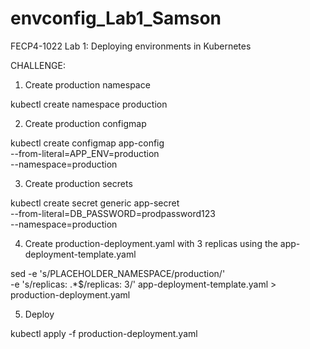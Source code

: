 # envconfig_Lab1_Samson
FECP4-1022 Lab 1: Deploying environments in Kubernetes

CHALLENGE:

1. Create production namespace

kubectl create namespace production

2. Create production configmap

kubectl create configmap app-config \
  --from-literal=APP_ENV=production \
  --namespace=production
  
3. Create production secrets

kubectl create secret generic app-secret \
  --from-literal=DB_PASSWORD=prodpassword123 \
  --namespace=production

4. Create production-deployment.yaml with 3 replicas using the app-deployment-template.yaml

sed -e 's/PLACEHOLDER_NAMESPACE/production/' \
    -e 's/replicas: .*$/replicas: 3/' app-deployment-template.yaml > production-deployment.yaml

5. Deploy

kubectl apply -f production-deployment.yaml
